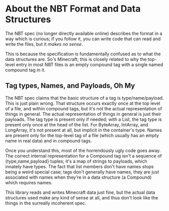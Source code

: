 # About the NBT Format and Data Structures

The NBT spec (no longer directly available online) describes the format in a way which is curious; if you follow it, you can write code that can read and write the files, but it *makes no sense*.

This is because the specification is fundamentally confused as to what the data structures are. So's Minecraft; this is closely related to why the top-level entry in most NBT files is an empty compound tag with a single named compound tag in it.

## Tag types, Names, and Payloads, Oh My

The NBT spec claims that the basic structure of a tag is type/name/payload. This is just plain wrong. That structure occurs exactly once at the top level of a file, and within compound tags, but it's not the actual representation of things in general. The actual representation of things in general is just their payloads. The tag type is present only if needed; with a List, the tag type is present only once at the head of the list. For ByteArray, IntArray, and LongArray, it's not present at all, but implicit in the container's type. Names are present only for the top-level tag of a file (which usually has an empty name in real data) and in compound tags.

Once you understand this, most of the horrendously ugly code goes away. The correct internal representation for a Compound tag isn't a sequence of {type,name,payload} tuples; it's a map of strings to payloads, which innately have types. The fact that list members don't have names stops being a weird special case; tags don't generally have names, they are just associated with names when they're in a data structure (a Compound) which requires names.

This library reads and writes Minecraft data just fine, but the actual data structures used make any kind of sense at all, and thus don't look like the things in the surreally incoherent spec.
